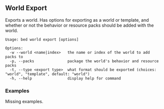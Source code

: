 ## World Export

Exports a world. Has options for exporting as a world or template, and whether or not the behavior or resource packs should be added with the world.

```
Usage: bed world export [options]

Options:
  -w --world <name|index>   the name or index of the world to add packs to
  -p, --packs               package the world's behavior and resource packs
  -t, --type <export type>  what format should be exported (choices: "world", "template", default: "world")
  -h, --help                display help for command
```

### Examples

Missing examples.